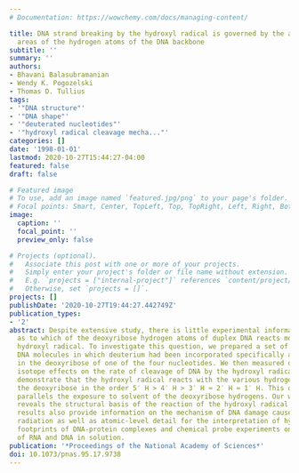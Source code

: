 ```yaml
---
# Documentation: https://wowchemy.com/docs/managing-content/

title: DNA strand breaking by the hydroxyl radical is governed by the accessible surface
  areas of the hydrogen atoms of the DNA backbone
subtitle: ''
summary: ''
authors:
- Bhavani Balasubramanian
- Wendy K. Pogozelski
- Thomas D. Tullius
tags:
- '"DNA structure"'
- '"DNA shape"'
- '"deuterated nucleotides"'
- '"hydroxyl radical cleavage mecha..."'
categories: []
date: '1998-01-01'
lastmod: 2020-10-27T15:44:27-04:00
featured: false
draft: false

# Featured image
# To use, add an image named `featured.jpg/png` to your page's folder.
# Focal points: Smart, Center, TopLeft, Top, TopRight, Left, Right, BottomLeft, Bottom, BottomRight.
image:
  caption: ''
  focal_point: ''
  preview_only: false

# Projects (optional).
#   Associate this post with one or more of your projects.
#   Simply enter your project's folder or file name without extension.
#   E.g. `projects = ["internal-project"]` references `content/project/deep-learning/index.md`.
#   Otherwise, set `projects = []`.
projects: []
publishDate: '2020-10-27T19:44:27.442749Z'
publication_types:
- '2'
abstract: Despite extensive study, there is little experimental information available
  as to which of the deoxyribose hydrogen atoms of duplex DNA reacts most with the
  hydroxyl radical. To investigate this question, we prepared a set of double-stranded
  DNA molecules in which deuterium had been incorporated specifically at each position
  in the deoxyribose of one of the four nucleotides. We then measured deuterium kinetic
  isotope effects on the rate of cleavage of DNA by the hydroxyl radical. These experiments
  demonstrate that the hydroxyl radical reacts with the various hydrogen atoms of
  the deoxyribose in the order 5′ H > 4′ H > 3′ H ≈ 2′ H ≈ 1′ H. This order of reactivity
  parallels the exposure to solvent of the deoxyribose hydrogens. Our work therefore
  reveals the structural basis of the reaction of the hydroxyl radical with DNA. These
  results also provide information on the mechanism of DNA damage caused by ionizing
  radiation as well as atomic-level detail for the interpretation of hydroxyl radical
  footprints of DNA-protein complexes and chemical probe experiments on the structure
  of RNA and DNA in solution.
publication: '*Proceedings of the National Academy of Sciences*'
doi: 10.1073/pnas.95.17.9738
---
```

